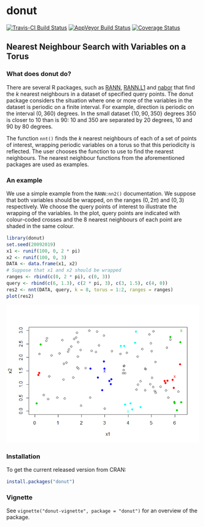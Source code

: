
<!-- README.md is generated from README.Rmd. Please edit that file -->
donut
=====

[![Travis-CI Build Status](https://travis-ci.org/paulnorthrop/donut.svg?branch=master)](https://travis-ci.org/paulnorthrop/donut) [![AppVeyor Build Status](https://ci.appveyor.com/api/projects/status/github/paulnorthrop/donut?branch=master&svg=true)](https://ci.appveyor.com/project/paulnorthrop/donut) [![Coverage Status](https://codecov.io/github/paulnorthrop/donut/coverage.svg?branch=master)](https://codecov.io/github/paulnorthrop/donut?branch=master)

Nearest Neighbour Search with Variables on a Torus
--------------------------------------------------

### What does donut do?

There are several R packages, such as [RANN](https://cran.r-project.org/package=RANN), [RANN.L1](https://cran.r-project.org/package=RANN.L1) and [nabor](https://cran.r-project.org/package=nabor) that find the *k* nearest neighbours in a dataset of specified query points. The donut package considers the situation where one or more of the variables in the dataset is periodic on a finite interval. For example, direction is periodic on the interval (0, 360) degrees. In the small dataset {10, 90, 350} degrees 350 is closer to 10 than is 90: 10 and 350 are separated by 20 degrees, 10 and 90 by 80 degrees.

The function `nnt()` finds the *k* nearest neighbours of each of a set of points of interest, wrapping periodic variables on a torus so that this periodicity is reflected. The user chooses the function to use to find the nearest neighbours. The nearest neighbour functions from the aforementioned packages are used as examples.

### An example

We use a simple example from the `RANN:nn2()` documentation. We suppose that both variables should be wrapped, on the ranges (0, 2*π*) and (0, 3) respectively. We choose the query points of interest to illustrate the wrapping of the variables. In the plot, query points are indicated with colour-coded crosses and the 8 nearest neighbours of each point are shaded in the same colour.

``` r
library(donut)
set.seed(20092019)
x1 <- runif(100, 0, 2 * pi)
x2 <- runif(100, 0, 3)
DATA <- data.frame(x1, x2)
# Suppose that x1 and x2 should be wrapped
ranges <- rbind(c(0, 2 * pi), c(0, 3))
query <- rbind(c(6, 1.3), c(2 * pi, 3), c(3, 1.5), c(4, 0))
res2 <- nnt(DATA, query, k = 8, torus = 1:2, ranges = ranges)
plot(res2)
```

![](man/figures/README-example-1.png)

### Installation

To get the current released version from CRAN:

``` r
install.packages("donut")
```

### Vignette

See `vignette("donut-vignette", package = "donut")` for an overview of the package.
